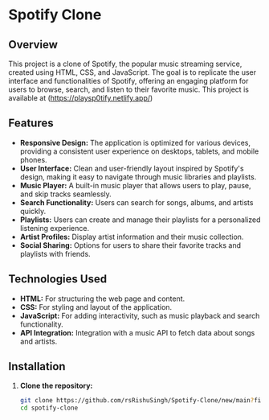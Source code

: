 # Spotify Clone

## Overview

This project is a clone of Spotify, the popular music streaming service, created using HTML, CSS, and JavaScript. The goal is to replicate the user interface and functionalities of Spotify, offering an engaging platform for users to browse, search, and listen to their favorite music.
This project is available at (https://playsp0tify.netlify.app/)
## Features

- **Responsive Design:** The application is optimized for various devices, providing a consistent user experience on desktops, tablets, and mobile phones.
- **User Interface:** Clean and user-friendly layout inspired by Spotify's design, making it easy to navigate through music libraries and playlists.
- **Music Player:** A built-in music player that allows users to play, pause, and skip tracks seamlessly.
- **Search Functionality:** Users can search for songs, albums, and artists quickly.
- **Playlists:** Users can create and manage their playlists for a personalized listening experience.
- **Artist Profiles:** Display artist information and their music collection.
- **Social Sharing:** Options for users to share their favorite tracks and playlists with friends.

## Technologies Used

- **HTML:** For structuring the web page and content.
- **CSS:** For styling and layout of the application.
- **JavaScript:** For adding interactivity, such as music playback and search functionality.
- **API Integration:** Integration with a music API to fetch data about songs and artists.
   

## Installation

1. **Clone the repository:**

   ```bash
   git clone https://github.com/rsRishuSingh/Spotify-Clone/new/main?filename=README.md
   cd spotify-clone

